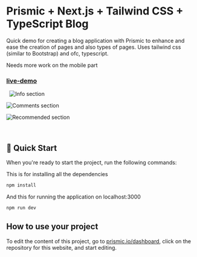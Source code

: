 # Prismic + Next.js + Tailwind CSS + TypeScript Blog

Quick demo for creating a blog application with Prismic to enhance and ease the creation of pages and also types of pages. Uses tailwind css (similar to Bootstrap) and ofc, typescript.

Needs more work on the mobile part 

### [live-demo](https://bloggy-umber-nine.vercel.app/)

&nbsp;
![Info section](https://github.com/DanielGit28/Bloggy/assets/68488204/54df88fb-1ae0-4943-91cb-a32a3bcece85)

![Comments section](https://github.com/DanielGit28/Bloggy/assets/68488204/bfcbe723-e800-4d1b-b32f-89d645f52c84)

![Recommended section](https://github.com/DanielGit28/Bloggy/assets/68488204/9e5ca2f8-966e-46f3-ad3c-e00f27bace6a)



&nbsp;

## 🚀 Quick Start


When you're ready to start the project, run the following commands:

This is for installing all the dependencies
```sh
npm install
```

And this for running the application on localhost:3000
```sh
npm run dev
```

## How to use your project

To edit the content of this project, go to [prismic.io/dashboard](https://prismic.io/dashboard), click on the repository for this website, and start editing.



